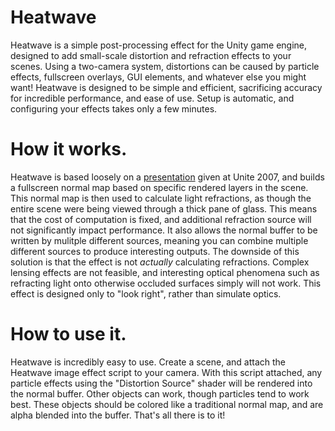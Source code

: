 # Heatwave
Heatwave is a simple post-processing effect for the Unity game engine, designed to add small-scale distortion and refraction effects to your scenes. Using a two-camera system, distortions can be caused by particle effects, fullscreen overlays, GUI elements, and whatever else you might want!
Heatwave is designed to be simple and efficient, sacrificing accuracy for incredible performance, and ease of use. Setup is automatic, and configuring your effects takes only a few minutes.

# How it works.
Heatwave is based loosely on a [presentation](https://www.youtube.com/watch?v=0k-lmDPLwxc) given at Unite 2007, and builds a fullscreen normal map based on specific rendered layers in the scene. This normal map is then used to calculate light refractions, as though the entire scene were being viewed through a thick pane of glass. This means that the cost of computation is fixed, and additional refraction source will not significantly impact performance. It also allows the normal buffer to be written by mulitple different sources, meaning you can combine multiple different sources to produce interesting outputs.
The downside of this solution is that the effect is not *actually* calculating refractions. Complex lensing effects are not feasible, and interesting optical phenomena such as refracting light onto otherwise occluded surfaces simply will not work. This effect is designed only to "look right", rather than simulate optics.

# How to use it.
Heatwave is incredibly easy to use. Create a scene, and attach the Heatwave image effect script to your camera. With this script attached, any particle effects using the "Distortion Source" shader will be rendered into the normal buffer. Other objects can work, though particles tend to work best. These objects should be colored like a traditional normal map, and are alpha blended into the buffer. That's all there is to it!
